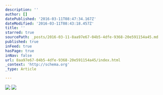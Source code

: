 ```yaml
---
description: ''
author: []
datePublished: '2016-03-11T08:47:34.167Z'
dateModified: '2016-03-11T08:43:18.457Z'
title: ''
starred: true
sourcePath: _posts/2016-03-11-8aa97e67-04b5-4dfe-9368-20e591154a45.md
published: true
inFeed: true
hasPage: true
inNav: false
url: 8aa97e67-04b5-4dfe-9368-20e591154a45/index.html
_context: 'http://schema.org'
_type: Article

---
```

![](https://the-grid-user-content.s3-us-west-2.amazonaws.com/1d5de062-fe0f-42c4-ad90-4c515a6286e4.png)
![](https://the-grid-user-content.s3-us-west-2.amazonaws.com/9ce9e2e7-859e-48d8-bbaa-7a6b1caf5fe7.png)